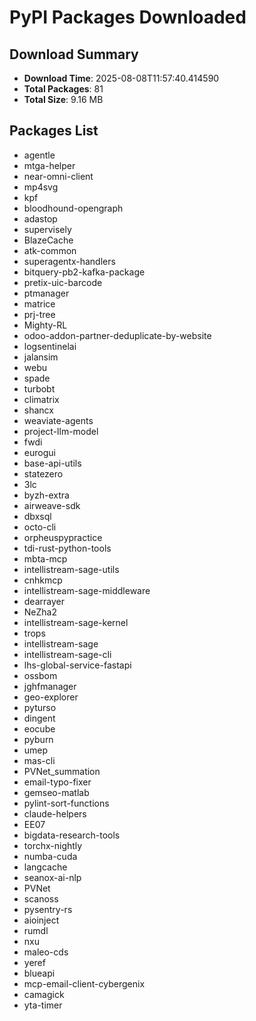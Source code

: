 # PyPI Packages Downloaded

## Download Summary
- **Download Time**: 2025-08-08T11:57:40.414590
- **Total Packages**: 81
- **Total Size**: 9.16 MB

## Packages List
- agentle
- mtga-helper
- near-omni-client
- mp4svg
- kpf
- bloodhound-opengraph
- adastop
- supervisely
- BlazeCache
- atk-common
- superagentx-handlers
- bitquery-pb2-kafka-package
- pretix-uic-barcode
- ptmanager
- matrice
- prj-tree
- Mighty-RL
- odoo-addon-partner-deduplicate-by-website
- logsentinelai
- jalansim
- webu
- spade
- turbobt
- climatrix
- shancx
- weaviate-agents
- project-llm-model
- fwdi
- eurogui
- base-api-utils
- statezero
- 3lc
- byzh-extra
- airweave-sdk
- dbxsql
- octo-cli
- orpheuspypractice
- tdi-rust-python-tools
- mbta-mcp
- intellistream-sage-utils
- cnhkmcp
- intellistream-sage-middleware
- dearrayer
- NeZha2
- intellistream-sage-kernel
- trops
- intellistream-sage
- intellistream-sage-cli
- lhs-global-service-fastapi
- ossbom
- jghfmanager
- geo-explorer
- pyturso
- dingent
- eocube
- pyburn
- umep
- mas-cli
- PVNet_summation
- email-typo-fixer
- gemseo-matlab
- pylint-sort-functions
- claude-helpers
- EE07
- bigdata-research-tools
- torchx-nightly
- numba-cuda
- langcache
- seanox-ai-nlp
- PVNet
- scanoss
- pysentry-rs
- aioinject
- rumdl
- nxu
- maleo-cds
- yeref
- blueapi
- mcp-email-client-cybergenix
- camagick
- yta-timer
